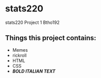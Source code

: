 # stats220
stats220 Project 1
Btho192

## Things this project contains:

* Memes
* rickroll
* HTML
* CSS
* <em>**BOLD ITALIAN TEXT**</em>
